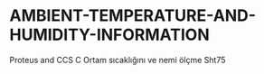 # AMBIENT-TEMPERATURE-AND-HUMIDITY-INFORMATION
Proteus and CCS C  Ortam sıcaklığını ve nemi ölçme Sht75 
